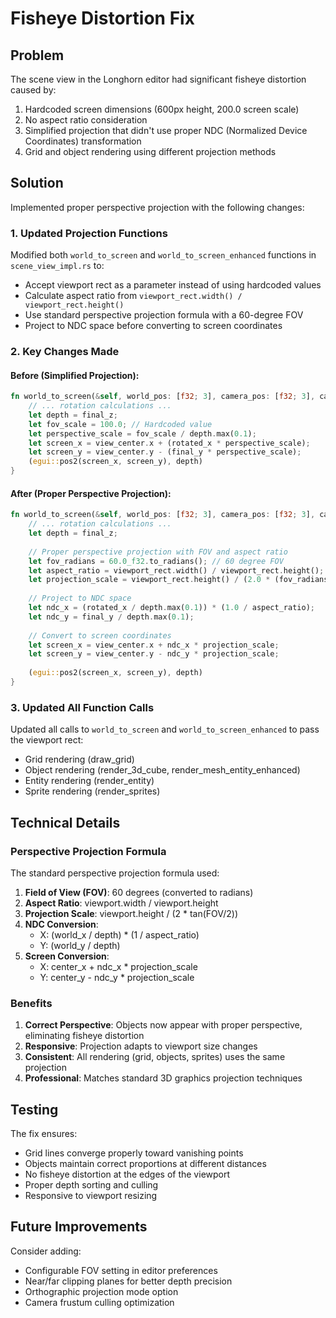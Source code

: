 # Fisheye Distortion Fix

## Problem
The scene view in the Longhorn editor had significant fisheye distortion caused by:
1. Hardcoded screen dimensions (600px height, 200.0 screen scale)
2. No aspect ratio consideration
3. Simplified projection that didn't use proper NDC (Normalized Device Coordinates) transformation
4. Grid and object rendering using different projection methods

## Solution
Implemented proper perspective projection with the following changes:

### 1. Updated Projection Functions
Modified both `world_to_screen` and `world_to_screen_enhanced` functions in `scene_view_impl.rs` to:
- Accept viewport rect as a parameter instead of using hardcoded values
- Calculate aspect ratio from `viewport_rect.width() / viewport_rect.height()`
- Use standard perspective projection formula with a 60-degree FOV
- Project to NDC space before converting to screen coordinates

### 2. Key Changes Made

#### Before (Simplified Projection):
```rust
fn world_to_screen(&self, world_pos: [f32; 3], camera_pos: [f32; 3], camera_rot: [f32; 3], view_center: egui::Pos2) -> (egui::Pos2, f32) {
    // ... rotation calculations ...
    let depth = final_z;
    let fov_scale = 100.0; // Hardcoded value
    let perspective_scale = fov_scale / depth.max(0.1);
    let screen_x = view_center.x + (rotated_x * perspective_scale);
    let screen_y = view_center.y - (final_y * perspective_scale);
    (egui::pos2(screen_x, screen_y), depth)
}
```

#### After (Proper Perspective Projection):
```rust
fn world_to_screen(&self, world_pos: [f32; 3], camera_pos: [f32; 3], camera_rot: [f32; 3], view_center: egui::Pos2, viewport_rect: egui::Rect) -> (egui::Pos2, f32) {
    // ... rotation calculations ...
    let depth = final_z;
    
    // Proper perspective projection with FOV and aspect ratio
    let fov_radians = 60.0_f32.to_radians(); // 60 degree FOV
    let aspect_ratio = viewport_rect.width() / viewport_rect.height();
    let projection_scale = viewport_rect.height() / (2.0 * (fov_radians / 2.0).tan());
    
    // Project to NDC space
    let ndc_x = (rotated_x / depth.max(0.1)) * (1.0 / aspect_ratio);
    let ndc_y = final_y / depth.max(0.1);
    
    // Convert to screen coordinates
    let screen_x = view_center.x + ndc_x * projection_scale;
    let screen_y = view_center.y - ndc_y * projection_scale;
    
    (egui::pos2(screen_x, screen_y), depth)
}
```

### 3. Updated All Function Calls
Updated all calls to `world_to_screen` and `world_to_screen_enhanced` to pass the viewport rect:
- Grid rendering (draw_grid)
- Object rendering (render_3d_cube, render_mesh_entity_enhanced)
- Entity rendering (render_entity)
- Sprite rendering (render_sprites)

## Technical Details

### Perspective Projection Formula
The standard perspective projection formula used:
1. **Field of View (FOV)**: 60 degrees (converted to radians)
2. **Aspect Ratio**: viewport.width / viewport.height
3. **Projection Scale**: viewport.height / (2 * tan(FOV/2))
4. **NDC Conversion**: 
   - X: (world_x / depth) * (1 / aspect_ratio)
   - Y: (world_y / depth)
5. **Screen Conversion**: 
   - X: center_x + ndc_x * projection_scale
   - Y: center_y - ndc_y * projection_scale

### Benefits
1. **Correct Perspective**: Objects now appear with proper perspective, eliminating fisheye distortion
2. **Responsive**: Projection adapts to viewport size changes
3. **Consistent**: All rendering (grid, objects, sprites) uses the same projection
4. **Professional**: Matches standard 3D graphics projection techniques

## Testing
The fix ensures:
- Grid lines converge properly toward vanishing points
- Objects maintain correct proportions at different distances
- No fisheye distortion at the edges of the viewport
- Proper depth sorting and culling
- Responsive to viewport resizing

## Future Improvements
Consider adding:
- Configurable FOV setting in editor preferences
- Near/far clipping planes for better depth precision
- Orthographic projection mode option
- Camera frustum culling optimization